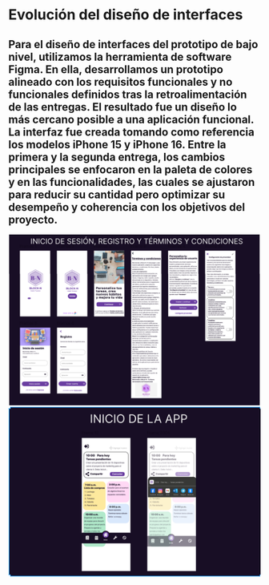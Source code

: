 # Evolución del diseño de interfaces
Para el diseño de interfaces del prototipo de bajo nivel, utilizamos la herramienta de software Figma. En ella, desarrollamos un prototipo alineado con los requisitos funcionales y no funcionales definidos tras la retroalimentación de las entregas. El resultado fue un diseño lo más cercano posible a una aplicación funcional. La interfaz fue creada tomando como referencia los modelos iPhone 15 y iPhone 16. Entre la primera y la segunda entrega, los cambios principales se enfocaron en la paleta de colores y en las funcionalidades, las cuales se ajustaron para reducir su cantidad pero optimizar su desempeño y coherencia con los objetivos del proyecto.
---
![](https://github.com/raul-baul/Proyecto-Block-N/blob/Tercera--Entrega/Assets/INICIO.PNG)
![](https://github.com/raul-baul/Proyecto-Block-N/blob/Tercera--Entrega/Assets/INICIO%20DE%20LA%20APP.PNG)
![]()
![]()
